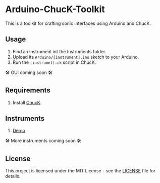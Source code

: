 # Arduino-ChucK-Toolkit

This is a toolkit for crafting sonic interfaces using Arduino and ChucK.

## Usage

1. Find an instrument int the Instruments folder.
2. Upload its `Arduino/[instrument].ino` sketch to your Arduino.
3. Run the `[instrumet].ck` script in ChucK.

🛠️ GUI coming soon 🛠️

## Requirements

1. Install [ChucK](http://chuck.stanford.edu/).

## Instruments

1. [Demo](Instruments/demo-instrument)

🛠️ More instruments coming soon 🛠️

## License

This project is licensed under the MIT License - see the [LICENSE](LICENSE) file for details.
